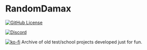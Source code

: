 # RandomDamax
[![GitHub License](https://img.shields.io/github/license/massimopavoni/RandomDamax)](https://github.com/massimopavoni/RandomDamax/blob/master/LICENSE)

[![Discord](https://img.shields.io/discord/926217143194886234?label=Join%20Not%20Declared%20Developers)](https://discord.gg/ZA76nJ3RsU)

[![ko-fi](https://ko-fi.com/img/githubbutton_sm.svg)](https://ko-fi.com/T6T8BD7A1)
Archive of old test/school projects developed just for fun.
